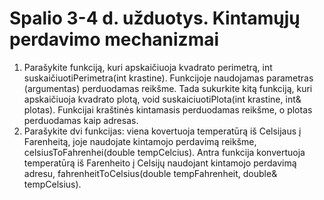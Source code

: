 # Spalio 3-4 d. užduotys. Kintamųjų perdavimo mechanizmai
1. Parašykite funkciją, kuri apskaičiuoja kvadrato perimetrą, int suskaičiuotiPerimetra(int krastine). Funkcijoje naudojamas parametras (argumentas) perduodamas reikšme. Tada sukurkite kitą funkciją, kuri apskaičiuoja kvadrato plotą, void suskaiciuotiPlota(int krastine, int& plotas). Funkcijai kraštinės kintamasis perduodamas reikšme, o plotas perduodamas kaip adresas.
2. Parašykite dvi funkcijas: viena kovertuoja temperatūrą iš Celsijaus į Farenheitą, joje naudojate kintamojo perdavimą reikšme, celsiusToFahrenhei(double tempCelcius). Antra funkcija konvertuoja temperatūrą iš Farenheito į Celsijų naudojant kintamojo perdavimą adresu, fahrenheitToCelsius(double tempFahrenheit, double& tempCelsius).
